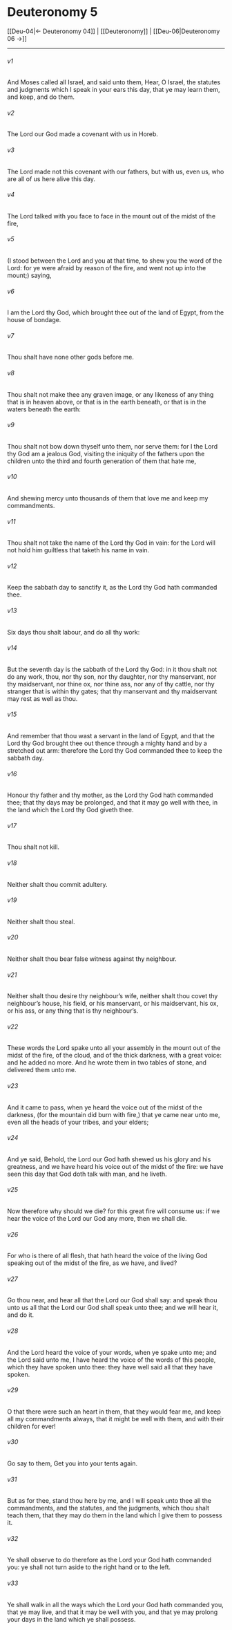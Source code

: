 # Deuteronomy 5

[[Deu-04|← Deuteronomy 04]] | [[Deuteronomy]] | [[Deu-06|Deuteronomy 06 →]]
***

###### v1
And Moses called all Israel, and said unto them, Hear, O Israel, the statutes and judgments which I speak in your ears this day, that ye may learn them, and keep, and do them.
###### v2
The Lord our God made a covenant with us in Horeb.
###### v3
The Lord made not this covenant with our fathers, but with us, even us, who are all of us here alive this day.
###### v4
The Lord talked with you face to face in the mount out of the midst of the fire,
###### v5
(I stood between the Lord and you at that time, to shew you the word of the Lord: for ye were afraid by reason of the fire, and went not up into the mount;) saying,
###### v6
I am the Lord thy God, which brought thee out of the land of Egypt, from the house of bondage.
###### v7
Thou shalt have none other gods before me.
###### v8
Thou shalt not make thee any graven image, or any likeness of any thing that is in heaven above, or that is in the earth beneath, or that is in the waters beneath the earth:
###### v9
Thou shalt not bow down thyself unto them, nor serve them: for I the Lord thy God am a jealous God, visiting the iniquity of the fathers upon the children unto the third and fourth generation of them that hate me,
###### v10
And shewing mercy unto thousands of them that love me and keep my commandments.
###### v11
Thou shalt not take the name of the Lord thy God in vain: for the Lord will not hold him guiltless that taketh his name in vain.
###### v12
Keep the sabbath day to sanctify it, as the Lord thy God hath commanded thee.
###### v13
Six days thou shalt labour, and do all thy work:
###### v14
But the seventh day is the sabbath of the Lord thy God: in it thou shalt not do any work, thou, nor thy son, nor thy daughter, nor thy manservant, nor thy maidservant, nor thine ox, nor thine ass, nor any of thy cattle, nor thy stranger that is within thy gates; that thy manservant and thy maidservant may rest as well as thou.
###### v15
And remember that thou wast a servant in the land of Egypt, and that the Lord thy God brought thee out thence through a mighty hand and by a stretched out arm: therefore the Lord thy God commanded thee to keep the sabbath day.
###### v16
Honour thy father and thy mother, as the Lord thy God hath commanded thee; that thy days may be prolonged, and that it may go well with thee, in the land which the Lord thy God giveth thee.
###### v17
Thou shalt not kill.
###### v18
Neither shalt thou commit adultery.
###### v19
Neither shalt thou steal.
###### v20
Neither shalt thou bear false witness against thy neighbour.
###### v21
Neither shalt thou desire thy neighbour’s wife, neither shalt thou covet thy neighbour’s house, his field, or his manservant, or his maidservant, his ox, or his ass, or any thing that is thy neighbour’s.
###### v22
These words the Lord spake unto all your assembly in the mount out of the midst of the fire, of the cloud, and of the thick darkness, with a great voice: and he added no more. And he wrote them in two tables of stone, and delivered them unto me.
###### v23
And it came to pass, when ye heard the voice out of the midst of the darkness, (for the mountain did burn with fire,) that ye came near unto me, even all the heads of your tribes, and your elders;
###### v24
And ye said, Behold, the Lord our God hath shewed us his glory and his greatness, and we have heard his voice out of the midst of the fire: we have seen this day that God doth talk with man, and he liveth.
###### v25
Now therefore why should we die? for this great fire will consume us: if we hear the voice of the Lord our God any more, then we shall die.
###### v26
For who is there of all flesh, that hath heard the voice of the living God speaking out of the midst of the fire, as we have, and lived?
###### v27
Go thou near, and hear all that the Lord our God shall say: and speak thou unto us all that the Lord our God shall speak unto thee; and we will hear it, and do it.
###### v28
And the Lord heard the voice of your words, when ye spake unto me; and the Lord said unto me, I have heard the voice of the words of this people, which they have spoken unto thee: they have well said all that they have spoken.
###### v29
O that there were such an heart in them, that they would fear me, and keep all my commandments always, that it might be well with them, and with their children for ever!
###### v30
Go say to them, Get you into your tents again.
###### v31
But as for thee, stand thou here by me, and I will speak unto thee all the commandments, and the statutes, and the judgments, which thou shalt teach them, that they may do them in the land which I give them to possess it.
###### v32
Ye shall observe to do therefore as the Lord your God hath commanded you: ye shall not turn aside to the right hand or to the left.
###### v33
Ye shall walk in all the ways which the Lord your God hath commanded you, that ye may live, and that it may be well with you, and that ye may prolong your days in the land which ye shall possess. 
